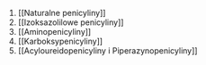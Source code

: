 1) [[Naturalne penicyliny]]
2) [[Izoksazolilowe penicyliny]]
3) [[Aminopenicyliny]]
4) [[Karboksypenicyliny]]
5) [[Acyloureidopenicyliny i Piperazynopenicyliny]]
